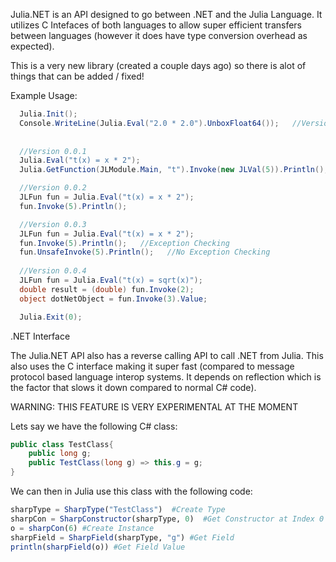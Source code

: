 Julia.NET is an API designed to go between .NET and the Julia Language. It utilizes C Intefaces of both languages to allow super efficient transfers between languages (however it does have type conversion overhead as expected). 

This is a very new library (created a couple days ago) so there is alot of things that can be added / fixed!

Example Usage:

```csharp
  Julia.Init();
  Console.WriteLine(Julia.Eval("2.0 * 2.0").UnboxFloat64());   //Version 0.0.0
  
  
  //Version 0.0.1
  Julia.Eval("t(x) = x * 2");
  Julia.GetFunction(JLModule.Main, "t").Invoke(new JLVal(5)).Println();

  //Version 0.0.2
  JLFun fun = Julia.Eval("t(x) = x * 2");
  fun.Invoke(5).Println();

  //Version 0.0.3
  JLFun fun = Julia.Eval("t(x) = x * 2");
  fun.Invoke(5).Println();   //Exception Checking
  fun.UnsafeInvoke(5).Println();   //No Exception Checking
  
  //Version 0.0.4
  JLFun fun = Julia.Eval("t(x) = sqrt(x)");
  double result = (double) fun.Invoke(2);
  object dotNetObject = fun.Invoke(3).Value;

  Julia.Exit(0);  
```

.NET Interface

The Julia.NET API also has a reverse calling API to call .NET from Julia. This also uses the C interface making it super fast (compared to message protocol based language interop systems. It depends on reflection which is the factor that slows it down compared to normal C# code).

WARNING: THIS FEATURE IS VERY EXPERIMENTAL AT THE MOMENT

Lets say we have the following C# class:
```csharp
public class TestClass{
    public long g;
    public TestClass(long g) => this.g = g;
}
```

We can then in Julia use this class with the following code:
```julia
sharpType = SharpType("TestClass")  #Create Type
sharpCon = SharpConstructor(sharpType, 0)  #Get Constructor at Index 0
o = sharpCon(6) #Create Instance
sharpField = SharpField(sharpType, "g") #Get Field
println(sharpField(o)) #Get Field Value
```
